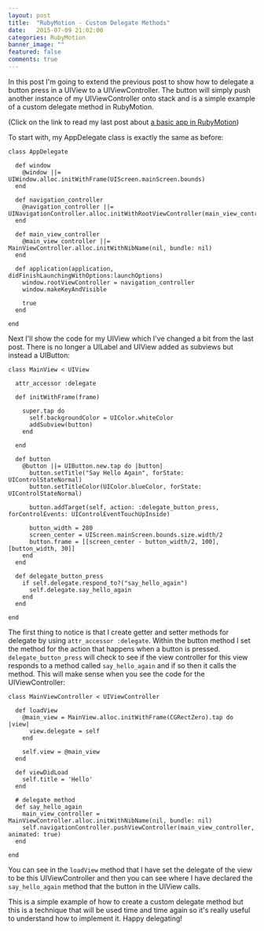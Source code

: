 ```yaml
---
layout: post
title:  "RubyMotion - Custom Delegate Methods"
date:   2015-07-09 21:02:00
categories: RubyMotion
banner_image: ""
featured: false
comments: true
---
```


In this post I'm going to extend the previous post to show how to delegate a button press in a UIView to a UIViewController.  The button will simply push another instance of my UIViewController onto stack and is a simple example of a custom delegate method in RubyMotion.

<!--more-->

(Click on the link to read my last post about [a basic app in RubyMotion](../../../../2015/07/09/rubymotion-a-basic-app/))

To start with, my AppDelegate class is exactly the same as before:

    class AppDelegate

      def window
        @window ||= UIWindow.alloc.initWithFrame(UIScreen.mainScreen.bounds)
      end

      def navigation_controller
        @navigation_controller ||= UINavigationController.alloc.initWithRootViewController(main_view_controller)
      end

      def main_view_controller
        @main_view_controller ||= MainViewController.alloc.initWithNibName(nil, bundle: nil)
      end

      def application(application, didFinishLaunchingWithOptions:launchOptions)  
        window.rootViewController = navigation_controller    
        window.makeKeyAndVisible

        true
      end

    end

Next I'll show the code for my UIView which I've changed a bit from the last post.  There is no longer a UILabel and UIView added as subviews but instead a UIButton:

    class MainView < UIView

      attr_accessor :delegate

      def initWithFrame(frame) 

        super.tap do
          self.backgroundColor = UIColor.whiteColor
          addSubview(button)
        end

      end

      def button
        @button ||= UIButton.new.tap do |button|
          button.setTitle("Say Hello Again", forState: UIControlStateNormal)
          button.setTitleColor(UIColor.blueColor, forState: UIControlStateNormal)

          button.addTarget(self, action: :delegate_button_press, forControlEvents: UIControlEventTouchUpInside)

          button_width = 280
          screen_center = UIScreen.mainScreen.bounds.size.width/2
          button.frame = [[screen_center - button_width/2, 100], [button_width, 30]]
        end 
      end

      def delegate_button_press
        if self.delegate.respond_to?("say_hello_again")
          self.delegate.say_hello_again
        end
      end

    end
    
The first thing to notice is that I create getter and setter methods for delegate by using ```attr_accessor :delegate```.  Within the button method I set the method for the action that happens when a button is pressed.  ```delegate_button_press``` will check to see if the view controller for this view responds to a method called ```say_hello_again``` and if so then it calls the method.  This will make sense when you see the code for the UIViewController:

    class MainViewController < UIViewController

      def loadView
        @main_view = MainView.alloc.initWithFrame(CGRectZero).tap do |view|
          view.delegate = self
        end

        self.view = @main_view
      end
      
      def viewDidLoad
        self.title = 'Hello'
      end

      # delegate method
      def say_hello_again
        main_view_controller = MainViewController.alloc.initWithNibName(nil, bundle: nil)
        self.navigationController.pushViewController(main_view_controller, animated: true)
      end

    end
    
You can see in the ```loadView``` method that I have set the delegate of the view to be this UIViewController and then you can see where I have declared the ```say_hello_again``` method that the button in the UIView calls.  

This is a simple example of how to create a custom delegate method but this is a technique that will be used time and time again so it's really useful to understand how to implement it.  Happy delegating!